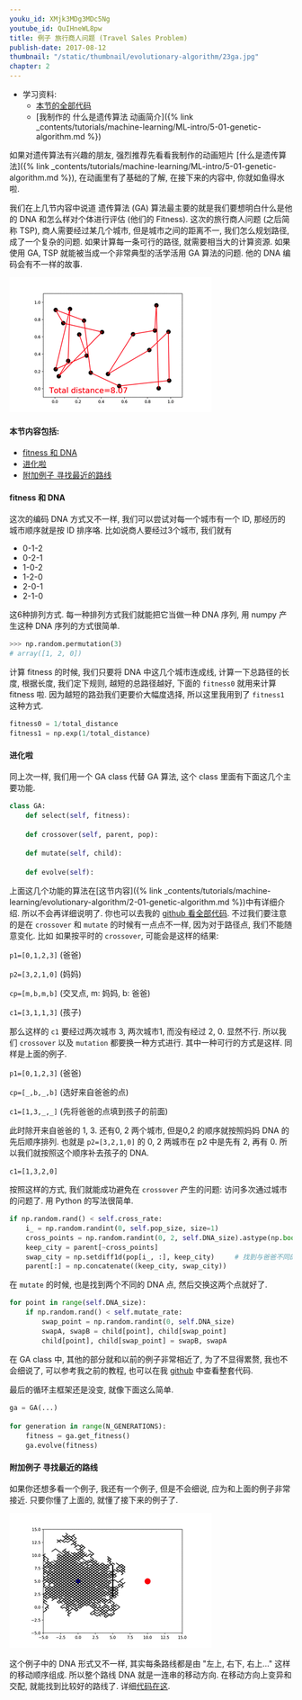 ```yaml
---
youku_id: XMjk3MDg3MDc5Ng
youtube_id: QuIHneWL8pw
title: 例子 旅行商人问题 (Travel Sales Problem)
publish-date: 2017-08-12
thumbnail: "/static/thumbnail/evolutionary-algorithm/23ga.jpg"
chapter: 2
---
```



* 学习资料:
  * [本节的全部代码](https://github.com/MorvanZhou/Evolutionary-Algorithm/blob/master/tutorial-contents/Genetic%20Algorithm/Travel%20Sales%20Person.py)
  * [我制作的 什么是遗传算法 动画简介]({% link _contents/tutorials/machine-learning/ML-intro/5-01-genetic-algorithm.md %})

如果对遗传算法有兴趣的朋友, 强烈推荐先看看我制作的动画短片 [什么是遗传算法]({% link _contents/tutorials/machine-learning/ML-intro/5-01-genetic-algorithm.md %}), 在动画里有了基础的了解,
在接下来的内容中, 你就如鱼得水啦.

我们在上几节内容中说道 遗传算法 (GA) 算法最主要的就是我们要想明白什么是他的 DNA 和怎么样对个体进行评估 (他们的 Fitness).
这次的旅行商人问题 (之后简称 TSP), 商人需要经过某几个城市, 但是城市之间的距离不一, 我们怎么规划路径, 成了一个复杂的问题.
如果计算每一条可行的路径, 就需要相当大的计算资源. 如果使用 GA, TSP 就能被当成一个非常典型的活学活用 GA 算法的问题.
他的 DNA 编码会有不一样的故事.

<img class="course-image" src="/static/results/evolutionary-algorithm/2-3-0.gif">


#### 本节内容包括:

* [fitness 和 DNA](#fitness)
* [进化啦](#eval)
* [附加例子 寻找最近的路线](#extra)


<h4 class="tut-h4-pad" id="fitness">fitness 和 DNA</h4>

这次的编码 DNA 方式又不一样, 我们可以尝试对每一个城市有一个 ID, 那经历的城市顺序就是按 ID 排序咯.
比如说商人要经过3个城市, 我们就有

* 0-1-2
* 0-2-1
* 1-0-2
* 1-2-0
* 2-0-1
* 2-1-0

这6种排列方式. 每一种排列方式我们就能把它当做一种 DNA 序列, 用 numpy
产生这种 DNA 序列的方式很简单.

```python
>>> np.random.permutation(3)
# array([1, 2, 0])
```

计算 fitness 的时候, 我们只要将 DNA 中这几个城市连成线, 计算一下总路径的长度, 根据长度,
我们定下规则, 越短的总路径越好, 下面的 `fitness0` 就用来计算 fitness 啦.
因为越短的路劲我们更要价大幅度选择, 所以这里我用到了 `fitness1` 这种方式.

```python
fitness0 = 1/total_distance
fitness1 = np.exp(1/total_distance)
```


<h4 class="tut-h4-pad" id="eval">进化啦</h4>

同上次一样, 我们用一个 GA class 代替 GA 算法, 这个 class 里面有下面这几个主要功能.

```python
class GA:
    def select(self, fitness):

    def crossover(self, parent, pop):

    def mutate(self, child):

    def evolve(self):
```

上面这几个功能的算法在[这节内容]({% link _contents/tutorials/machine-learning/evolutionary-algorithm/2-01-genetic-algorithm.md %})中有详细介绍.
所以不会再详细说明了. 你也可以去我的 [github 看全部代码](https://github.com/MorvanZhou/Evolutionary-Algorithm/blob/master/tutorial-contents/Genetic%20Algorithm/Travel%20Sales%20Person.py).
不过我们要注意的是在 `crossover` 和 `mutate` 的时候有一点点不一样, 因为对于路径点, 我们不能随意变化. 比如
如果按平时的 `crossover`, 可能会是这样的结果:

`p1=[0,1,2,3]`  (爸爸)

`p2=[3,2,1,0]`  (妈妈)

`cp=[m,b,m,b]`  (交叉点, m: 妈妈, b: 爸爸)

`c1=[3,1,1,3]`  (孩子)

那么这样的 `c1` 要经过两次城市 3, 两次城市1, 而没有经过 2, 0. 显然不行.
所以我们 `crossover` 以及 `mutation` 都要换一种方式进行. 其中一种可行的方式是这样.
同样是上面的例子.

`p1=[0,1,2,3]`  (爸爸)

`cp=[_,b,_,b]`  (选好来自爸爸的点)

`c1=[1,3,_,_]`  (先将爸爸的点填到孩子的前面)

此时除开来自爸爸的 1, 3. 还有0, 2 两个城市, 但是0,2 的顺序就按照妈妈 DNA 的先后顺序排列.
也就是 `p2=[3,2,1,0]` 的 0, 2 两城市在 p2 中是先有 2, 再有 0. 所以我们就按照这个顺序补去孩子的 DNA.

`c1=[1,3,2,0]`

按照这样的方式, 我们就能成功避免在 `crossover` 产生的问题: 访问多次通过城市的问题了.
用 Python 的写法很简单.

```python
if np.random.rand() < self.cross_rate:
    i_ = np.random.randint(0, self.pop_size, size=1)                        # select another individual from pop
    cross_points = np.random.randint(0, 2, self.DNA_size).astype(np.bool)   # choose crossover points
    keep_city = parent[~cross_points]                                       # find the city number
    swap_city = np.setdiff1d(pop[i_, :], keep_city)     # 找到与爸爸不同的城市
    parent[:] = np.concatenate((keep_city, swap_city))
```

在 `mutate` 的时候, 也是找到两个不同的 DNA 点, 然后交换这两个点就好了.

```python
for point in range(self.DNA_size):
    if np.random.rand() < self.mutate_rate:
        swap_point = np.random.randint(0, self.DNA_size)
        swapA, swapB = child[point], child[swap_point]
        child[point], child[swap_point] = swapB, swapA
```

在 GA class 中, 其他的部分就和以前的例子非常相近了, 为了不显得累赘, 我也不会细说了, 可以参考我之前的教程,
也可以在我 [github](https://github.com/MorvanZhou/Evolutionary-Algorithm/blob/master/tutorial-contents/Genetic%20Algorithm/Travel%20Sales%20Person.py) 中查看整套代码.

最后的循环主框架还是没变, 就像下面这么简单.

```python
ga = GA(...)

for generation in range(N_GENERATIONS):
    fitness = ga.get_fitness()
    ga.evolve(fitness)
```

<h4 class="tut-h4-pad" id="extra">附加例子 寻找最近的路线</h4>

如果你还想多看一个例子, 我还有一个例子, 但是不会细说, 应为和上面的例子非常接近. 只要你懂了上面的, 就懂了接下来的例子了.

<img class="course-image" src="/static/results/evolutionary-algorithm/2-3-1.gif">

这个例子中的 DNA 形式又不一样, 其实每条路线都是由 "左上, 右下, 右上..." 这样的移动顺序组成.
所以整个路线 DNA 就是一连串的移动方向. 在移动方向上变异和交配, 就能找到比较好的路线了. 详细[代码在这](https://github.com/MorvanZhou/Evolutionary-Algorithm/blob/master/tutorial-contents/Genetic%20Algorithm/Find%20Path.py).
